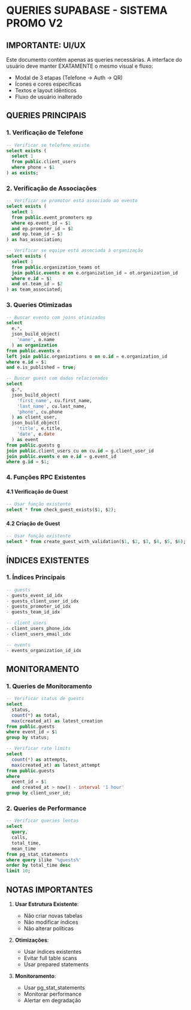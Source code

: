 # QUERIES SUPABASE - SISTEMA PROMO V2

## IMPORTANTE: UI/UX
Este documento contém apenas as queries necessárias. A interface do usuário deve manter EXATAMENTE o mesmo visual e fluxo:
- Modal de 3 etapas (Telefone → Auth → QR)
- Ícones e cores específicas
- Textos e layout idênticos
- Fluxo de usuário inalterado

## QUERIES PRINCIPAIS

### 1. Verificação de Telefone
```sql
-- Verificar se telefone existe
select exists (
  select 1 
  from public.client_users 
  where phone = $1
) as exists;
```

### 2. Verificação de Associações
```sql
-- Verificar se promotor está associado ao evento
select exists (
  select 1
  from public.event_promoters ep
  where ep.event_id = $1
  and ep.promoter_id = $2
  and ep.team_id = $3
) as has_association;

-- Verificar se equipe está associada à organização
select exists (
  select 1
  from public.organization_teams ot
  join public.events e on e.organization_id = ot.organization_id
  where e.id = $1
  and ot.team_id = $2
) as team_associated;
```

### 3. Queries Otimizadas
```sql
-- Buscar evento com joins otimizados
select 
  e.*,
  json_build_object(
    'name', o.name
  ) as organization
from public.events e
left join public.organizations o on o.id = e.organization_id
where e.id = $1
and e.is_published = true;

-- Buscar guest com dados relacionados
select 
  g.*,
  json_build_object(
    'first_name', cu.first_name,
    'last_name', cu.last_name,
    'phone', cu.phone
  ) as client_user,
  json_build_object(
    'title', e.title,
    'date', e.date
  ) as event
from public.guests g
join public.client_users cu on cu.id = g.client_user_id
join public.events e on e.id = g.event_id
where g.id = $1;
```

### 4. Funções RPC Existentes

#### 4.1 Verificação de Guest
```sql
-- Usar função existente
select * from check_guest_exists($1, $2);
```

#### 4.2 Criação de Guest
```sql
-- Usar função existente
select * from create_guest_with_validation($1, $2, $3, $4, $5, $6);
```

## ÍNDICES EXISTENTES

### 1. Índices Principais
```sql
-- guests
- guests_event_id_idx
- guests_client_user_id_idx
- guests_promoter_id_idx
- guests_team_id_idx

-- client_users
- client_users_phone_idx
- client_users_email_idx

-- events
- events_organization_id_idx
```

## MONITORAMENTO

### 1. Queries de Monitoramento
```sql
-- Verificar status de guests
select 
  status,
  count(*) as total,
  max(created_at) as latest_creation
from public.guests
where event_id = $1
group by status;

-- Verificar rate limits
select 
  count(*) as attempts,
  max(created_at) as latest_attempt
from public.guests
where 
  event_id = $1 
  and created_at > now() - interval '1 hour'
group by client_user_id;
```

### 2. Queries de Performance
```sql
-- Verificar queries lentas
select 
  query,
  calls,
  total_time,
  mean_time
from pg_stat_statements
where query ilike '%guests%'
order by total_time desc
limit 10;
```

## NOTAS IMPORTANTES

1. **Usar Estrutura Existente**:
   - Não criar novas tabelas
   - Não modificar índices
   - Não alterar políticas

2. **Otimizações**:
   - Usar índices existentes
   - Evitar full table scans
   - Usar prepared statements

3. **Monitoramento**:
   - Usar pg_stat_statements
   - Monitorar performance
   - Alertar em degradação 